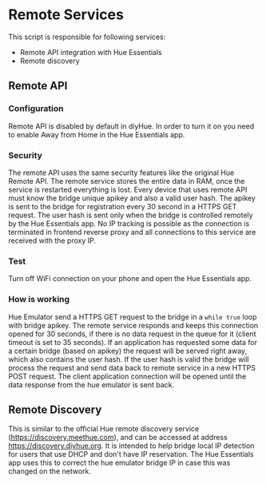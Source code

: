# Remote Services

This script is responsible for following services:
 - Remote API integration with Hue Essentials
 - Remote discovery 
 
 
 ## Remote API
 
 ### Configuration
 
 Remote API is disabled by default in diyHue. In order to turn it on you need to enable Away from Home in the Hue Essentials app.

 
 ### Security
 
 The remote API uses the same security features like the original Hue Remote API. The remote service stores the entire data in RAM, once the service is restarted everything is lost. Every device that uses remote API must know the bridge unique apikey and also a valid user hash. The apikey is sent to the bridge for registration every 30 second in a HTTPS GET request. The user hash is sent only when the bridge is controlled remotely by the Hue Essentials app. No IP tracking is possible as the connection is terminated in frontend reverse proxy and all connections to this service are received with the proxy IP.
 
 ### Test
 
 Turn off WiFi connection on your phone and open the Hue Essentials app.
 
 ### How is working
 
 Hue Emulator send a HTTPS GET request to the bridge in a `while true` loop with bridge apikey. The remote service responds and keeps this connection opened for 30 seconds, if there is no data request in the queue for it (client timeout is set to 35 seconds). If an application has requested some data for a certain bridge (based on apikey) the request will be served right away, which also contains the user hash. If the user hash is valid the bridge will process the request and send data back to remote service in a new HTTPS POST request. The client application connection will be opened until the data response from the hue emulator is sent back.



 ## Remote Discovery
 
 This is similar to the official Hue remote discovery service (https://discovery.meethue.com), and can be accessed at address https://discovery.diyhue.org. It is intended to help bridge local IP detection for users that use DHCP and don't have IP reservation. The Hue Essentials app uses this to correct the hue emulator bridge IP in case this was changed on the network.
